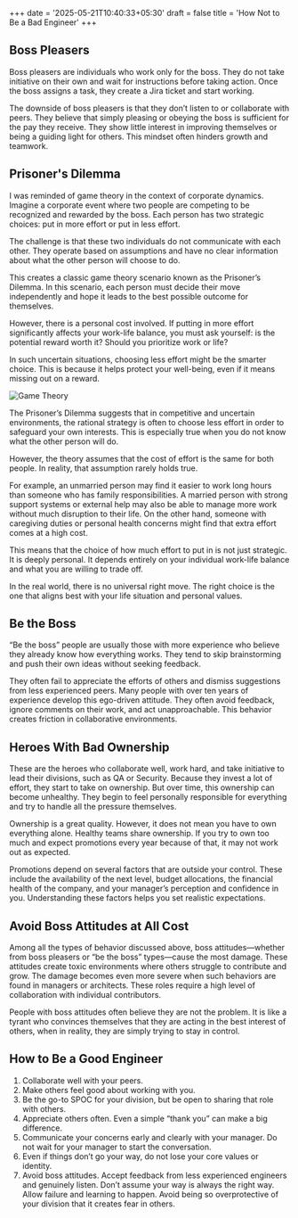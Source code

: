 +++
date = '2025-05-21T10:40:33+05:30'
draft = false
title = 'How Not to Be a Bad Engineer'
+++

## Boss Pleasers

Boss pleasers are individuals who work only for the boss. They do not take initiative on their own and wait for instructions before taking action. Once the boss assigns a task, they create a Jira ticket and start working.

The downside of boss pleasers is that they don’t listen to or collaborate with peers. They believe that simply pleasing or obeying the boss is sufficient for the pay they receive. They show little interest in improving themselves or being a guiding light for others. This mindset often hinders growth and teamwork.

## Prisoner's Dilemma

I was reminded of game theory in the context of corporate dynamics. Imagine a corporate event where two people are competing to be recognized and rewarded by the boss. Each person has two strategic choices: put in more effort or put in less effort.

The challenge is that these two individuals do not communicate with each other. They operate based on assumptions and have no clear information about what the other person will choose to do.

This creates a classic game theory scenario known as the Prisoner’s Dilemma. In this scenario, each person must decide their move independently and hope it leads to the best possible outcome for themselves.

However, there is a personal cost involved. If putting in more effort significantly affects your work-life balance, you must ask yourself: is the potential reward worth it? Should you prioritize work or life?

In such uncertain situations, choosing less effort might be the smarter choice. This is because it helps protect your well-being, even if it means missing out on a reward.

![Game Theory](/Images/types-of-peers/gametheory.png "Game Theory")

The Prisoner’s Dilemma suggests that in competitive and uncertain environments, the rational strategy is often to choose less effort in order to safeguard your own interests. This is especially true when you do not know what the other person will do.

However, the theory assumes that the cost of effort is the same for both people. In reality, that assumption rarely holds true.

For example, an unmarried person may find it easier to work long hours than someone who has family responsibilities. A married person with strong support systems or external help may also be able to manage more work without much disruption to their life. On the other hand, someone with caregiving duties or personal health concerns might find that extra effort comes at a high cost.

This means that the choice of how much effort to put in is not just strategic. It is deeply personal. It depends entirely on your individual work-life balance and what you are willing to trade off.

In the real world, there is no universal right move. The right choice is the one that aligns best with your life situation and personal values.

## Be the Boss

“Be the boss” people are usually those with more experience who believe they already know how everything works. They tend to skip brainstorming and push their own ideas without seeking feedback.

They often fail to appreciate the efforts of others and dismiss suggestions from less experienced peers. Many people with over ten years of experience develop this ego-driven attitude. They often avoid feedback, ignore comments on their work, and act unapproachable. This behavior creates friction in collaborative environments.

## Heroes With Bad Ownership

These are the heroes who collaborate well, work hard, and take initiative to lead their divisions, such as QA or Security. Because they invest a lot of effort, they start to take on ownership. But over time, this ownership can become unhealthy. They begin to feel personally responsible for everything and try to handle all the pressure themselves.

Ownership is a great quality. However, it does not mean you have to own everything alone. Healthy teams share ownership. If you try to own too much and expect promotions every year because of that, it may not work out as expected.

Promotions depend on several factors that are outside your control. These include the availability of the next level, budget allocations, the financial health of the company, and your manager’s perception and confidence in you. Understanding these factors helps you set realistic expectations.

## Avoid Boss Attitudes at All Cost

Among all the types of behavior discussed above, boss attitudes—whether from boss pleasers or “be the boss” types—cause the most damage. These attitudes create toxic environments where others struggle to contribute and grow. The damage becomes even more severe when such behaviors are found in managers or architects. These roles require a high level of collaboration with individual contributors.

People with boss attitudes often believe they are not the problem. It is like a tyrant who convinces themselves that they are acting in the best interest of others, when in reality, they are simply trying to stay in control.

## How to Be a Good Engineer

1. Collaborate well with your peers.
2. Make others feel good about working with you.
3. Be the go-to SPOC for your division, but be open to sharing that role with others.
4. Appreciate others often. Even a simple “thank you” can make a big difference.
5. Communicate your concerns early and clearly with your manager. Do not wait for your manager to start the conversation.
6. Even if things don’t go your way, do not lose your core values or identity.
7. Avoid boss attitudes. Accept feedback from less experienced engineers and genuinely listen. Don’t assume your way is always the right way. Allow failure and learning to happen. Avoid being so overprotective of your division that it creates fear in others.

